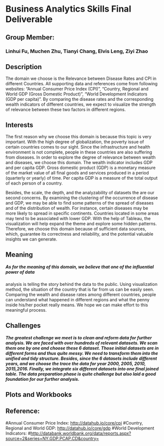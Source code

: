 # Business Analytics Skills Final Deliverable

## Group Member:
### Linhui Fu, Muchen Zhu, Tianyi Chang, Elvis Leng, Ziyi Zhao

## Description

The domain we choose is the Relevance between Disease Rates and CPI in different Countries. All supporting data and references come from following websites: “Annual Consumer Price Index (CPI)”, “Country, Regional and World GDP (Gross Domestic Product)”, “World Development Indicators (GDP per capita)”. By comparing the disease rates and the corresponding wealth indicators of different countries, we expect to visualize the strength of relevance between these two factors in different regions.

## Interests

The first reason why we choose this domain is because this topic is very important. With the high degree of globalization, the poverty issue of certain countries comes to our sight. Since the infrastructure and health environment is not complete, people in these countries are also suffering from diseases. In order to explore the degree of relevance between wealth and diseases, we choose this domain. The wealth indicator includes GDP and per capita GDP. Gross domestic product (GDP) is a monetary measure of the market value of all final goods and services produced in a period (quarterly or yearly) of time. Per capita GDP is a measure of the total output of each person of a country.

Besides, the scale, the depth, and the analyzability of datasets the are our second concerns. By examining the clustering of the occurrence of disease and GDP, we may be able to find some patterns of the spread of diseases and of the distribution of wealth. For instance, certain diseases may be more likely to spread in specific continents. Countries located in some areas may tend to be associated with lower GDP. With the help of Tableau, the visualization will help expand the theme and explore some hidden patterns. Therefore, we choose this domain because of sufficient data sources, which, guarantee its correctness and reliability, and the potential valuable insights we can generate.

## Meaning

##### As for the meaning of this domain, we believe that one of the influential power of data
analysis is telling the story behind the data to the public. Using visualization method, the
situation of the country that is far from us can be easily seen. Comparing the wealth
and disease rates among different countries, people can understand what happened in
different regions and what the penny inside his/her pocket really means. We hope we can
make effort to this meaningful process.

## Challenges

##### The greatest challenge we meet is to clean and reform data for further analysis. We are faced with over hundreds of relevant datasets. We scan them one by one and choose these 6 dataset. Those initial datasets are in different forms and thus quite messy. We need to transform them into the unified and tidy structure. Besides, since the 6 datasets include different years, and we choose the trace the data for year 2000, 2005, 2010, 2015,2016. Finally, we integrate six different datasets into one final joined table. The data preparation phase is quite challenge but also laid a good foundation for our further analysis.

## Plots and Workbooks

## Reference:

#Annual Consumer Price Index: http://datahub.io/core/cpi
#Country, Regional and World GDP: http://datahub.io/core/gdp 
#World Development Indicators:
#http://databank.worldbank.org/data/reports.aspx?source=2&series=NY.GDP.PCAP.CD&country=
